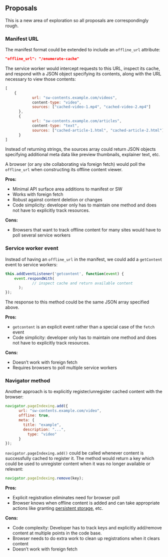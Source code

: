 ## Proposals
This is a new area of exploration so all proposals are correspondingly rough.

### Manifest URL
The manifest format could be extended to include an `offline_url` attribute:

```json
"offline_url": "/enumerate-cache"
```

The service worker would intercept requests to this URL, inspect its cache, and respond with a JSON object specifying its contents, along with the URL necessary to view those contents:

```javascript
[
    {
 		    url: "sw-contents.example.com/videos",
 		    content-type: "video",
 		    sources: ["cached-video-1.mp4", "cached-video-2.mp4"]	
 	  },
 	  {
 		    url: "sw-contents.example.com/articles",
 		    content-type: "text",
 		    sources: ["cached-article-1.html", "cached-article-2.html"]
 	  }
]
```

Instead of returning strings, the sources array could return JSON objects specifying additional meta data like preview thumbnails, explainer text, etc. 

A browser (or any site collaborating via foreign fetch) would poll the `offline_url` when constructing its offline content viewer.

__Pros:__
- Minimal API surface area additions to manifest or SW
- Works with foreign fetch
- Robust against content deletion or changes
- Code simplicity: developer only has to maintain one method and does not have to explicitly track resources.

__Cons:__
- Browsers that want to track offline content for many sites would have to poll several service workers

### Service worker event
Instead of having an `offline_url` in the manifest, we could add a `getContent` event to service workers:

```javascript
this.addEventListener('getcontent', function(event) {
    event.respondWith(
		    // inspect cache and return available content
 	  );
});
```

The response to this method could be the same JSON array specified above.

__Pros:__
- `getcontent` is an explicit event rather than a special case of the `fetch` event
- Code simplicity: developer only has to maintain one method and does not have to explicitly track resources.

__Cons:__
- Doesn’t work with foreign fetch
- Requires browsers to poll multiple service workers

### Navigator method
Another approach is to explicitly register/unregister cached content with the browser:

```javascript
navigator.pageIndexing.add({
 	  url: "sw-contents.example.com/video", 
 	  offline: true, 
 	  meta: { 
 	  	title: "example", 
   		description: "...", 
 		  type: "video"
 	  }
});
```

`navigator.pageIndexing.add()` could be called whenever content is successfully cached to register it. The method would return a key which could be used to unregister content when it was no longer available or relevant:

```javascript
navigator.pageIndexing.remove(key);
```

__Pros:__
- Explicit registration eliminates need for browser poll
- Browser knows when offline content is added and can take appropriate actions like granting [persistent storage](https://storage.spec.whatwg.org/#persistence), etc.

__Cons:__
- Code complexity: Developer has to track keys and explicitly add/remove content at multiple points in the code base.
- Browser needs to do extra work to clean up registrations when it clears content
- Doesn’t work with foreign fetch
